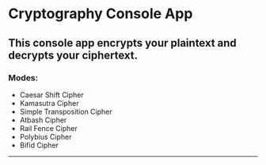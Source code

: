 # Cryptography Console App
## This console app encrypts your plaintext and decrypts your ciphertext.


### Modes:  
- Caesar Shift Cipher  
- Kamasutra Cipher  
- Simple Transposition Cipher  
- Atbash Cipher  
- Rail Fence Cipher  
- Polybius Cipher  
- Bifid Cipher  
---------------------------
